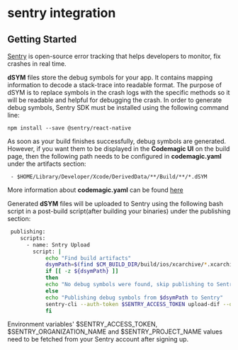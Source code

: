 # sentry integration



## Getting Started

[Sentry](https://www.browserstack.com/) is open-source error tracking that helps developers to monitor, fix crashes in real time.

**dSYM** files store the debug symbols for your app. It contains mapping information to decode a stack-trace into readable format. The purpose of dSYM is to replace symbols in the crash logs with the specific methods so it will be readable and helpful for debugging the crash. In order to generate debug symbols, Sentry SDK must be installed using the following command line:

```
npm install --save @sentry/react-native
```
As soon as your build finishes successfully, debug symbols are generated. However, if you want them to be displayed in the **Codemagic UI** on the build page, then the following path needs to be configured in **codemagic.yaml** under the artifacts section:

```
 - $HOME/Library/Developer/Xcode/DerivedData/**/Build/**/*.dSYM
```
More information about **codemagic.yaml** can be found [here](https://docs.codemagic.io/yaml/yaml-getting-started/)

Generated **dSYM** files will be uploaded to Sentry using the following bash script in a post-build script(after building your binaries) under the publishing section:

```bash
 publishing:
    scripts:
      - name: Sntry Upload
        script: | 
            echo "Find build artifacts"
            dsymPath=$(find $CM_BUILD_DIR/build/ios/xcarchive/*.xcarchive -name "*.dSYM" | head -1)
            if [[ -z ${dsymPath} ]]
            then
            echo "No debug symbols were found, skip publishing to Sentry"
            else
            echo "Publishing debug symbols from $dsymPath to Sentry"
            sentry-cli --auth-token $SENTRY_ACCESS_TOKEN upload-dif --org $SENTRY_ORGANIZATION_NAME --project $SENTRY_PROJECT_NAME $dsymPath
            fi
```
Environment variables' $SENTRY_ACCESS_TOKEN, $SENTRY_ORGANIZATION_NAME and $SENTRY_PROJECT_NAME values need to be fetched from your Sentry account after signing up.
